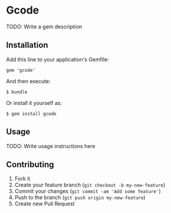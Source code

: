 # Gcode

TODO: Write a gem description

## Installation

Add this line to your application's Gemfile:

    gem 'gcode'

And then execute:

    $ bundle

Or install it yourself as:

    $ gem install gcode

## Usage

TODO: Write usage instructions here

## Contributing

1. Fork it
2. Create your feature branch (`git checkout -b my-new-feature`)
3. Commit your changes (`git commit -am 'Add some feature'`)
4. Push to the branch (`git push origin my-new-feature`)
5. Create new Pull Request
